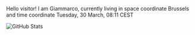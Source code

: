Hello visitor! I am Giammarco, currently living in space coordinate Brussels and time coordinate Tuesday, 30 March, 08:11 CEST

![GitHub Stats](https://github-readme-stats.vercel.app/api?username=grcasanova)
